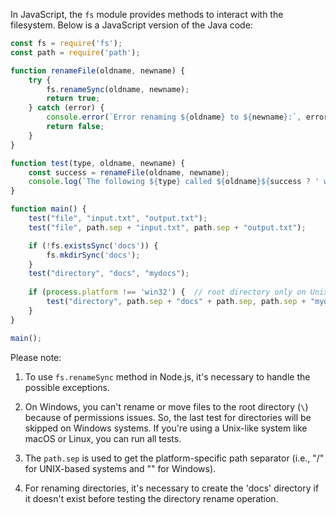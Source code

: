 In JavaScript, the `fs` module provides methods to interact with the filesystem. Below is a JavaScript version of the Java code:

```javascript
const fs = require('fs');
const path = require('path');

function renameFile(oldname, newname) {
    try {
        fs.renameSync(oldname, newname);
        return true;
    } catch (error) {
        console.error(`Error renaming ${oldname} to ${newname}:`, error.message);
        return false;
    }
}

function test(type, oldname, newname) {
    const success = renameFile(oldname, newname);
    console.log(`The following ${type} called ${oldname}${success ? ' was renamed as' : ' could not be renamed into'} ${newname}.`);
}

function main() {
    test("file", "input.txt", "output.txt");
    test("file", path.sep + "input.txt", path.sep + "output.txt");

    if (!fs.existsSync('docs')) {
        fs.mkdirSync('docs');
    }
    test("directory", "docs", "mydocs");
    
    if (process.platform !== 'win32') {  // root directory only on Unix-like systems
        test("directory", path.sep + "docs" + path.sep, path.sep + "mydocs" + path.sep);
    }
}

main();
```

Please note:

1. To use `fs.renameSync` method in Node.js, it's necessary to handle the possible exceptions.
2. On Windows, you can't rename or move files to the root directory (`\`) because of permissions issues. So, the last test for directories will be skipped on Windows systems. If you're using a Unix-like system like macOS or Linux, you can run all tests.

3. The `path.sep` is used to get the platform-specific path separator (i.e., "/" for UNIX-based systems and "\" for Windows).

4. For renaming directories, it's necessary to create the 'docs' directory if it doesn't exist before testing the directory rename operation.

